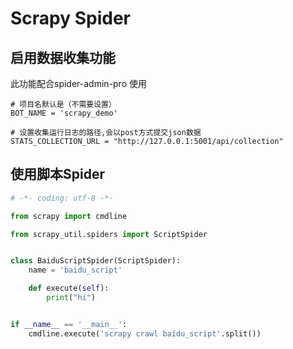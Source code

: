 # Scrapy Spider

## 启用数据收集功能

此功能配合spider-admin-pro 使用

```
# 项目名默认是（不需要设置）
BOT_NAME = 'scrapy_demo'

# 设置收集运行日志的路径,会以post方式提交json数据
STATS_COLLECTION_URL = "http://127.0.0.1:5001/api/collection"
```

## 使用脚本Spider

```python
# -*- coding: utf-8 -*-

from scrapy import cmdline

from scrapy_util.spiders import ScriptSpider


class BaiduScriptSpider(ScriptSpider):
    name = 'baidu_script'

    def execute(self):
        print("hi")


if __name__ == '__main__':
    cmdline.execute('scrapy crawl baidu_script'.split())

```